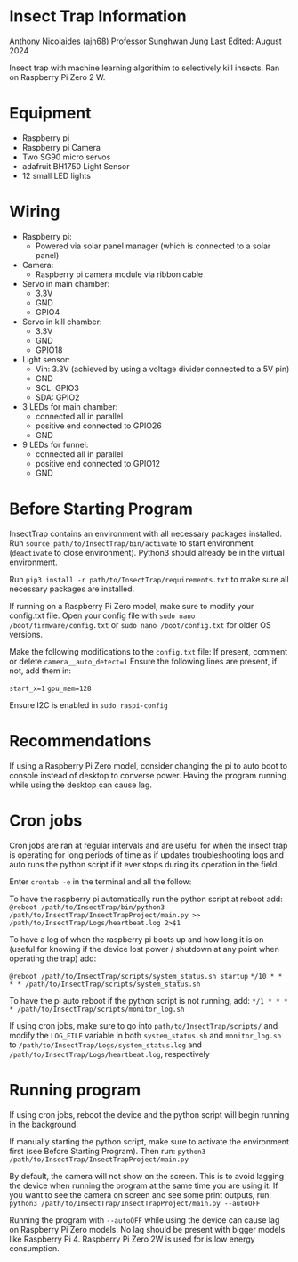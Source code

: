 # Insect Trap Information
Anthony Nicolaides (ajn68)
Professor Sunghwan Jung
Last Edited: August 2024

Insect trap with machine learning algorithim to selectively kill insects. Ran on Raspberry Pi Zero 2 W.

# Equipment
- Raspberry pi
- Raspberry pi Camera
- Two SG90 micro servos
- adafruit BH1750 Light Sensor
- 12 small LED lights

# Wiring
- Raspberry pi: 
	- Powered via solar panel manager (which is connected to a solar panel)
- Camera: 
	- Raspberry pi camera module via ribbon cable
- Servo in main chamber: 
	- 3.3V
	- GND
	- GPIO4
- Servo in kill chamber: 
	- 3.3V
	- GND
	- GPIO18
- Light sensor: 
	- Vin: 3.3V (achieved by using a voltage divider connected to a 5V pin)
	- GND
	- SCL: GPIO3
	- SDA: GPIO2
- 3 LEDs for main chamber:
	- connected all in parallel
	- positive end connected to GPIO26
	- GND
- 9 LEDs for funnel:
	- connected all in parallel
	- positive end connected to GPIO12
	- GND

# Before Starting Program
InsectTrap contains an environment with all necessary packages installed. Run `source path/to/InsectTrap/bin/activate` to start environment (`deactivate` to close environment).
Python3 should already be in the virtual environment.

Run `pip3 install -r path/to/InsectTrap/requirements.txt` to make sure all necessary packages are installed.

If running on a Raspberry Pi Zero model, make sure to modify your config.txt file.
Open your config file with `sudo nano /boot/firmware/config.txt` or `sudo nano /boot/config.txt` for older OS versions.

Make the following modifications to the `config.txt` file:
  If present, comment or delete `camera__auto_detect=1`
  Ensure the following lines are present, if not, add them in:

  `start_x=1`
  `gpu_mem=128`

Ensure I2C is enabled in `sudo raspi-config`

# Recommendations
If using a Raspberry Pi Zero model, consider changing the pi to auto boot to console instead of desktop to converse power. Having the program running while using the desktop can cause lag.

# Cron jobs
Cron jobs are ran at regular intervals and are useful for when the insect trap is operating for long periods of time as if updates troubleshooting logs and auto runs the python script if it ever stops during its operation in the field.

Enter `crontab -e` in the terminal and all the follow:

To have the raspberry pi automatically run the python script at reboot add:
`@reboot /path/to/InsectTrap/bin/python3 /path/to/InsectTrap/InsectTrapProject/main.py >> /path/to/InsectTrap/Logs/heartbeat.log 2>$1`

To have a log of when the raspberry pi boots up and how long it is on (useful for knowing if the device lost power / shutdown at any point when operating the trap) add:

`@reboot /path/to/InsectTrap/scripts/system_status.sh startup`
`*/10 * * * * /path/to/InsectTrap/scripts/system_status.sh`

To have the pi auto reboot if the python script is not running, add:
`*/1 * * * * /path/to/InsectTrap/scripts/monitor_log.sh`

If using cron jobs, make sure to go into `path/to/InsectTrap/scripts/` and modify the `LOG_FILE` variable in both `system_status.sh` and `monitor_log.sh` to `/path/to/InsectTrap/Logs/system_status.log` and `/path/to/InsectTrap/Logs/heartbeat.log`, respectively

# Running program
If using cron jobs, reboot the device and the python script will begin running in the background.

If manually starting the python script, make sure to activate the environment first (see Before Starting Program). Then run:
`python3 /path/to/InsectTrap/InsectTrapProject/main.py`

By default, the camera will not show on the screen. This is to avoid lagging the device when running the program at the same time you are using it.
If you want to see the camera on screen and see some print outputs, run:
`python3 /path/to/InsectTrap/InsectTrapProject/main.py --autoOFF`

Running the program with `--autoOFF` while using the device can cause lag on Raspberry Pi Zero models. No lag should be present with bigger models like Raspberry Pi 4. 
Raspberry Pi Zero 2W is used for is low energy consumption.
